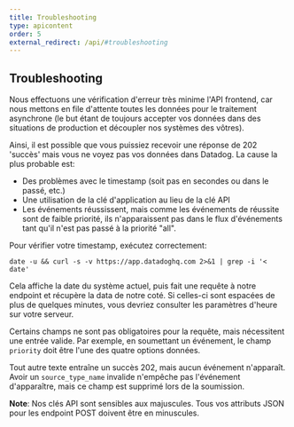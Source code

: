 ```yaml
---
title: Troubleshooting
type: apicontent
order: 5
external_redirect: /api/#troubleshooting
---
```


## Troubleshooting

Nous effectuons une vérification d'erreur très minime l'API frontend, car nous mettons en file d'attente toutes les données pour le traitement asynchrone (le but étant de toujours accepter vos données dans des situations de production et découpler nos systèmes des vôtres).

Ainsi, il est possible que vous puissiez recevoir une réponse de 202 'succès' mais vous ne voyez pas vos données dans Datadog. La cause la plus probable est:

*   Des problèmes avec le timestamp (soit pas en secondes ou dans le passé, etc.)
*   Une utilisation de la clé d'application au lieu de la clé API
*   Les événements réussissent, mais comme les événements de réussite sont de faible priorité, ils n'apparaissent pas dans le flux d'événements tant qu'il n'est pas passé à la priorité "all".

Pour vérifier votre timestamp, exécutez correctement:

`date -u && curl -s -v https://app.datadoghq.com 2>&1 | grep -i '< date'`

Cela affiche la date du système actuel, puis fait une requête à notre endpoint et récupère la data de notre coté. Si celles-ci sont espacées de plus de quelques minutes, vous devriez consulter les paramètres d'heure sur votre serveur.

Certains champs ne sont pas obligatoires pour la requête, mais nécessitent une entrée valide. Par exemple, en soumettant un événement, le champ `priority` doit être l'une des quatre options données.

Tout autre texte entraîne un succès 202, mais aucun événement n'apparaît. Avoir un `source_type_name` invalide n'empêche pas l'événement d'apparaître, mais ce champ est supprimé lors de la soumission.

**Note**: Nos clés API sont sensibles aux majuscules. Tous vos attributs JSON pour les endpoint POST doivent être en minuscules.
